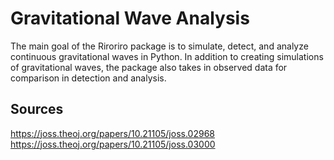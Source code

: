 # Gravitational Wave Analysis
The main goal of the Riroriro package is to simulate, detect, and analyze continuous gravitational waves in Python. In addition to creating simulations of gravitational waves, the package also takes in observed data for comparison in detection and analysis.

## Sources
https://joss.theoj.org/papers/10.21105/joss.02968
https://joss.theoj.org/papers/10.21105/joss.03000
